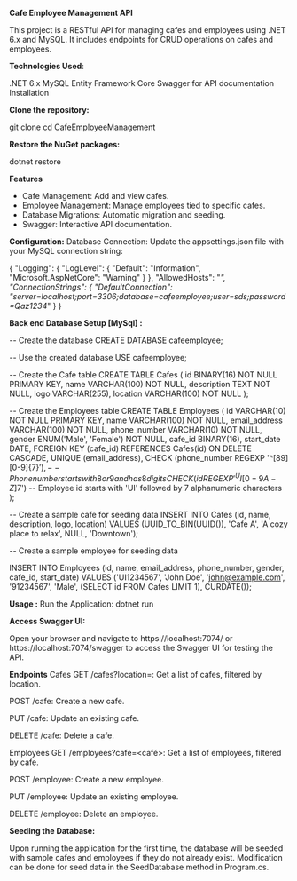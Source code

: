 
**Cafe Employee Management API**

This project is a RESTful API for managing cafes and employees using .NET 6.x and MySQL. It includes endpoints for CRUD operations on cafes and employees.

**Technologies Used**:

.NET 6.x
MySQL
Entity Framework Core
Swagger for API documentation
Installation

**Clone the repository:**

git clone <repository-url>
cd CafeEmployeeManagement


**Restore the NuGet packages:**

dotnet restore

**Features**

- Cafe Management: Add and view cafes.
- Employee Management: Manage employees tied to specific cafes.
- Database Migrations: Automatic migration and seeding.
- Swagger: Interactive API documentation.


**Configuration:**
Database Connection: Update the appsettings.json file with your MySQL connection string:

{
  "Logging": {
    "LogLevel": {
      "Default": "Information",
      "Microsoft.AspNetCore": "Warning"
    }
  },
  "AllowedHosts": "*",
  "ConnectionStrings": {
    "DefaultConnection": "server=localhost;port=3306;database=cafeemployee;user=sds;password=Qaz1234*"
  }
}



**Back end Database Setup [MySql] :**

-- Create the database
CREATE DATABASE cafeemployee;

-- Use the created database
USE cafeemployee;

-- Create the Cafe table
CREATE TABLE Cafes (
    id BINARY(16) NOT NULL PRIMARY KEY,
    name VARCHAR(100) NOT NULL,
    description TEXT NOT NULL,
    logo VARCHAR(255),
    location VARCHAR(100) NOT NULL
);

-- Create the Employees table
CREATE TABLE Employees (
    id VARCHAR(10) NOT NULL PRIMARY KEY,
    name VARCHAR(100) NOT NULL,
    email_address VARCHAR(100) NOT NULL,
    phone_number VARCHAR(10) NOT NULL,
    gender ENUM('Male', 'Female') NOT NULL,
    cafe_id BINARY(16),
    start_date DATE,
    FOREIGN KEY (cafe_id) REFERENCES Cafes(id) ON DELETE CASCADE,
    UNIQUE (email_address),
    CHECK (phone_number REGEXP '^[89][0-9]{7}$'),  -- Phone number starts with 8 or 9 and has 8 digits
    CHECK (id REGEXP '^UI[0-9A-Z]{7}$')          -- Employee id starts with 'UI' followed by 7 alphanumeric characters
);


--  Create a sample cafe for seeding data 
INSERT INTO Cafes (id, name, description, logo, location) 
VALUES (UUID_TO_BIN(UUID()), 'Cafe A', 'A cozy place to relax', NULL, 'Downtown');

--  Create a sample employee for seeding data

INSERT INTO Employees (id, name, email_address, phone_number, gender, cafe_id, start_date) 
VALUES ('UI1234567', 'John Doe', 'john@example.com', '91234567', 'Male', (SELECT id FROM Cafes LIMIT 1), CURDATE());

**Usage :**
Run the Application:
dotnet run

**Access Swagger UI:**

Open your browser and navigate to https://localhost:7074/ or https://localhost:7074/swagger to access the Swagger UI for testing the API.

**Endpoints**
Cafes
GET /cafes?location=<location>: Get a list of cafes, filtered by location.

POST /cafe: Create a new cafe.

PUT /cafe: Update an existing cafe.

DELETE /cafe: Delete a cafe.

Employees
GET /employees?cafe=<café>: Get a list of employees, filtered by cafe.

POST /employee: Create a new employee.

PUT /employee: Update an existing employee.

DELETE /employee: Delete an employee.

**Seeding the Database:**

Upon running the application for the first time, the database will be seeded with sample cafes and employees if they do not already exist. Modification can be done for seed data in the SeedDatabase method in Program.cs.
